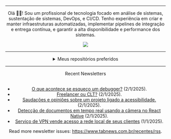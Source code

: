 <div align="center">
<hr>
<p>Olá 👋🏾! Sou um profissional de tecnologia focado em análise de sistemas, sustentação de sistemas, DevOps, e CI/CD. Tenho experiência em criar e manter infraestruturas automatizadas, implementar pipelines de integração e entrega contínua, e garantir a alta disponibilidade e performance dos sistemas.</p>
  <img src="https://media.giphy.com/media/yAGIvCiwPJn5C/giphy.gif">
<hr>
  <details>
  <summary>Meus repositórios preferidos</summary>
  <br />
  Alguns dos meus melhores repositórios:
  <br />
<br />
  <ul><li><a href=https://github.com/KubeNerd/aluratube target="_blank" rel="noopener noreferrer">KubeNerd/aluratube</a> (<b>0</b> ✨ and <b>0</b> 🍴): Aluratube - Desenvolvido durante a imersão React da Alura no final de 2022</li><li><a href=https://github.com/KubeNerd/nlw-ia target="_blank" rel="noopener noreferrer">KubeNerd/nlw-ia</a> (<b>0</b> ✨ and <b>0</b> 🍴): Projeto desenvolvido durante a NLW IA - Usando a API da OPENAI</li><li><a href=https://github.com/KubeNerd/nlw-journey-ia target="_blank" rel="noopener noreferrer">KubeNerd/nlw-journey-ia</a> (<b>0</b> ✨ and <b>0</b> 🍴): NLW IA - Agent de viagens usando python + langchain + GPT</li>
<li>More coming soon :).</li>
</ul>
  </details>
  <hr/>
    <summary>Recent Newsletters</summary>
  <br />
  <ul>
    <li><a href=https://www.tabnews.com.br/jeffhenrique/o-que-acontece-se-esqueco-um-debugger target="_blank" rel="noopener noreferrer">O que acontece se esqueço um debugger?</a> (2/1/2025).</li><li><a href=https://www.tabnews.com.br/edusites/freelancer-ou-clt target="_blank" rel="noopener noreferrer">Freelancer ou CLT?</a> (2/1/2025).</li><li><a href=https://www.tabnews.com.br/miguelreisc/saudacoes-e-opinioes-sobre-um-projeto-ligado-a-acessibilidade target="_blank" rel="noopener noreferrer">Saudações e opiniões sobre um projeto ligado a acessibilidade.</a> (2/1/2025).</li><li><a href=https://www.tabnews.com.br/renesoares/deteccao-de-documentos-em-tempo-real-usando-a-camera-no-react-native target="_blank" rel="noopener noreferrer">Detecção de documentos em tempo real usando a câmera no React Native</a> (2/1/2025).</li><li><a href=https://www.tabnews.com.br/eliaseas/servico-de-vpn-vende-acesso-a-rede-local-de-seus-clientes target="_blank" rel="noopener noreferrer">Serviço de VPN vende acesso a rede local de seus clientes</a> (1/1/2025).</li>
  </ul>
<p>Read more newsletter issues: <a href="https://www.tabnews.com.br/recentes/rss">https://www.tabnews.com.br/recentes/rss</a>.</p>
  </details>
